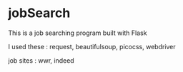 # jobSearch
This is a job searching program built with Flask

I used these : request, beautifulsoup, picocss, webdriver

job sites : wwr, indeed
